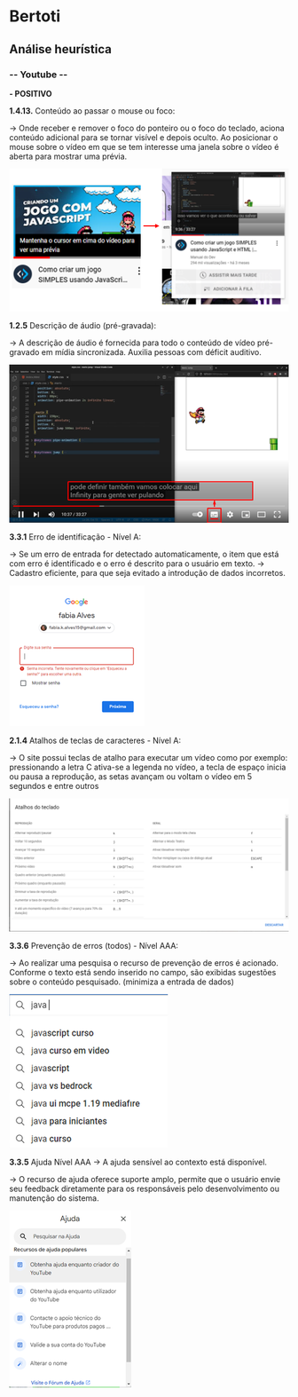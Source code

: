 # Bertoti

## Análise heurística
### -- Youtube --

**- POSITIVO**

**1.4.13.** Conteúdo ao passar o mouse ou foco:

-> Onde receber e remover o foco do ponteiro ou o foco do teclado, aciona conteúdo adicional para
se tornar visível e depois oculto. Ao posicionar o mouse sobre o vídeo em que se tem interesse uma
janela sobre o vídeo é aberta para mostrar uma prévia.


![](https://github.com/fabiaalv3s/Bertoti/blob/main/IHC/imagens/Screenshot_1.png)


**1.2.5** Descrição de áudio (pré-gravada):

-> A descrição de áudio é fornecida para todo o conteúdo de vídeo pré-gravado em mídia sincronizada. 
Auxilia pessoas com déficit auditivo.

![](https://github.com/fabiaalv3s/Bertoti/blob/main/IHC/imagens/Imagem4.png)


**3.3.1** Erro de identificação - Nível A: 

-> Se um erro de entrada for detectado automaticamente, o item que está com erro é identificado e o erro é descrito para o usuário em texto.
-> Cadastro eficiente, para que seja evitado a introdução de dados incorretos.

![](https://github.com/fabiaalv3s/Bertoti/blob/main/IHC/imagens/Imagem5.png)


**2.1.4** Atalhos de teclas de caracteres - Nível A:

-> O site possui teclas de atalho para executar um vídeo como por exemplo: pressionando a letra C ativa-se a legenda no vídeo, a tecla de espaço inicia ou pausa a reprodução, as setas avançam ou voltam o vídeo em 5 segundos e entre outros

![](https://github.com/fabiaalv3s/Bertoti/blob/main/IHC/imagens/Screenshot_2.png)


**3.3.6** Prevenção de erros (todos) - Nível AAA:

-> Ao realizar uma pesquisa o recurso de prevenção de erros é acionado. Conforme o texto está sendo inserido no campo, são exibidas sugestões sobre o conteúdo pesquisado. (minimiza a entrada de dados)

![](https://github.com/fabiaalv3s/Bertoti/blob/main/IHC/imagens/Imagem7.png)


**3.3.5** Ajuda Nível AAA
-> A ajuda sensível ao contexto está disponível.

-> O recurso de ajuda oferece suporte amplo, permite que o usuário envie seu feedback diretamente para os responsáveis pelo desenvolvimento ou manutenção do sistema.

![](https://github.com/fabiaalv3s/Bertoti/blob/main/IHC/imagens/Imagem8.png)






